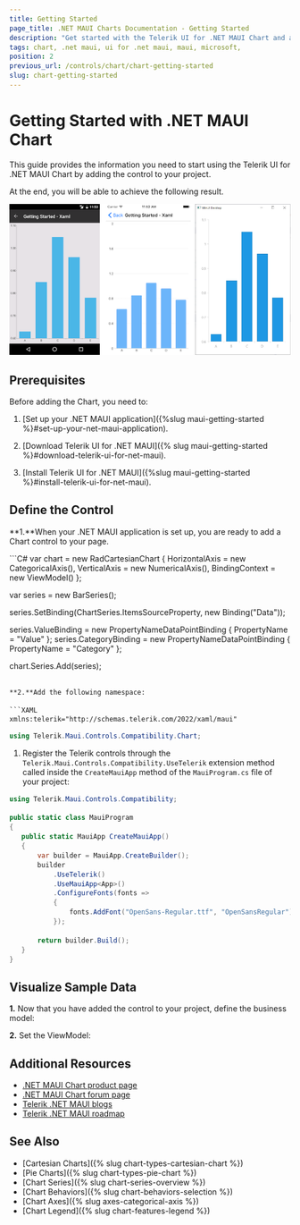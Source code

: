 ```yaml
---
title: Getting Started
page_title: .NET MAUI Charts Documentation - Getting Started
description: "Get started with the Telerik UI for .NET MAUI Chart and add the control to your .NET MAUI project."
tags: chart, .net maui, ui for .net maui, maui, microsoft,
position: 2
previous_url: /controls/chart/chart-getting-started
slug: chart-getting-started
---
```


# Getting Started with .NET MAUI Chart

This guide provides the information you need to start using the Telerik UI for .NET MAUI Chart by adding the control to your project.

At the end, you will be able to achieve the following result.

![Basic RadCartesianChart](images/chart-gettingstarted.png "Basic RadCartesianChart")

## Prerequisites

Before adding the Chart, you need to:

1. [Set up your .NET MAUI application]({%slug maui-getting-started %}#set-up-your-net-maui-application).

1. [Download Telerik UI for .NET MAUI]({% slug maui-getting-started %}#download-telerik-ui-for-net-maui).

1. [Install Telerik UI for .NET MAUI]({%slug maui-getting-started %}#install-telerik-ui-for-net-maui).

## Define the Control

**1.**When your .NET MAUI application is set up, you are ready to add a Chart control to your page.

<snippet id='chart-getting-started-xaml' />
```C#
var chart = new RadCartesianChart
{
	HorizontalAxis = new CategoricalAxis(),
	VerticalAxis = new NumericalAxis(),
	BindingContext = new ViewModel()
};

var series = new BarSeries();

series.SetBinding(ChartSeries.ItemsSourceProperty, new Binding("Data"));

series.ValueBinding = new PropertyNameDataPointBinding { PropertyName = "Value" };
series.CategoryBinding = new PropertyNameDataPointBinding { PropertyName = "Category" };

chart.Series.Add(series);
```

**2.**Add the following namespace:

```XAML
xmlns:telerik="http://schemas.telerik.com/2022/xaml/maui"
```
```C#
using Telerik.Maui.Controls.Compatibility.Chart;
```

1. Register the Telerik controls through the `Telerik.Maui.Controls.Compatibility.UseTelerik` extension method called inside the `CreateMauiApp` method of the `MauiProgram.cs` file of your project:

 ```C#
 using Telerik.Maui.Controls.Compatibility;

 public static class MauiProgram
 {
	public static MauiApp CreateMauiApp()
	{
		var builder = MauiApp.CreateBuilder();
		builder
			.UseTelerik()
			.UseMauiApp<App>()
			.ConfigureFonts(fonts =>
			{
				fonts.AddFont("OpenSans-Regular.ttf", "OpenSansRegular");
			});

		return builder.Build();
	}
 }           
 ```


## Visualize Sample Data

**1.** Now that you have added the control to your project, define the business model:

<snippet id='categorical-data-model' />

**2.** Set the ViewModel:

<snippet id='chart-getting-started-viewmodel' />

## Additional Resources

- [.NET MAUI Chart product page](https://www.telerik.com/maui-ui/chart)
- [.NET MAUI Chart forum page](https://www.telerik.com/forums/maui?tagId=1765)
- [Telerik .NET MAUI blogs](https://www.telerik.com/blogs/mobile-net-maui)
- [Telerik .NET MAUI roadmap](https://www.telerik.com/support/whats-new/maui-ui/roadmap)

## See Also

- [Cartesian Charts]({% slug chart-types-cartesian-chart %})
- [Pie Charts]({% slug chart-types-pie-chart %})
- [Chart Series]({% slug chart-series-overview %})
- [Chart Behaviors]({% slug chart-behaviors-selection %})
- [Chart Axes]({% slug axes-categorical-axis %})
- [Chart Legend]({% slug chart-features-legend %})